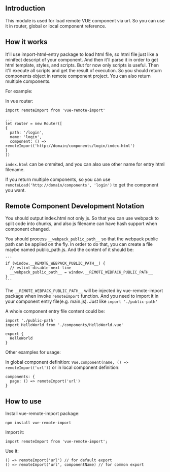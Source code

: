 Introduction
-------------

This module is used for load remote VUE component via url. So you can use it in router, global or local component reference. 

How it works
-------------

It'll use import-html-entry package to load html file, so html file just like a minifect descript of your component. And then it'll parse it in order to get html template, styles, and scripts. But for now only scripts is useful. Then it'll execute all scripts and get the result of execution. So you should return components object in remote component project. You can also return multiple components.

For example:

In vue router:

```
import remoteImport from 'vue-remote-import'

...
let router = new Router([
{
  path: '/login',
  name: 'login',
  component: () => remoteImport('http://domain/components/login/index.html')
}
])
```

`index.html` can be ommited, and you can also use other name for entry html filename.

If you return multiple components, so you can use `remoteLoad('http://domain/components', 'login')` to get the component you want. 

Remote Component Development Notation
--------------------------------------

You should output index.html not only js. So that you can use webpack to split code into chunks, and also js filename can have hash support when component changed.

You should process `__webpack_public_path__` so that the webpack public path can be applied on the fly. In order to do that, you can create a file maybe named public_path.js.
And the content of it should be:

    ```
    if (window.__REMOTE_WEBPACK_PUBLIC_PATH__) {
      // eslint-disable-next-line
      __webpack_public_path__ = window.__REMOTE_WEBPACK_PUBLIC_PATH__
    }
    ```

The `__REMOTE_WEBPACK_PUBLIC_PATH__` will be injected by vue-remote-import package when invoke `remoteImport` function. And you need to import it in your component entry file(e.g. main.js). Just like `import './public-path'`

A whole component entry file content could be:

```
import './public-path'
import HelloWorld from './components/HelloWorld.vue'

export {
  HelloWorld
}
```

Other examples for usage:

In global component definition: `Vue.component(name, () => remoteImport('url'))` or in local component definition: 

```
components: {
  page: () => remoteImport('url')
}
```

How to use
-----------

Install vue-remote-import package:

```
npm install vue-remote-import
```

Import it:

```
import remoteImport from 'vue-remote-import';
```

Use it:

```
() => remoteImport('url') // for default export
() => remoteImport('url', componentName) // for common export
```
